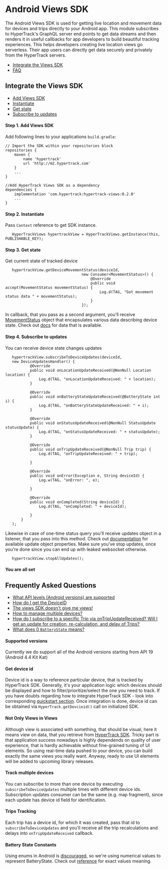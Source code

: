 # Android Views SDK

The Android Views SDK is used for getting live location and movement data for devices and trips directly to your Android app. This module subscribes to HyperTrack's GraphQL server end points to get data streams and then renders it in useful callbacks for app developers to build beautiful tracking experiences. This helps developers creating live location views go serverless. Their app users can directly get data securely and privately from the HyperTrack servers.
* [Integrate the Views SDK](#integrate-the-views-sdk)
* [FAQ](#frequently-asked-questions)

## Integrate the Views SDK
 - [Add Views SDK](#step-1-add-views-sdk)
 - [Instantiate](#step-2-instantiate)
 - [Get state](#step-3-get-state)
 - [Subscribe to updates](#step-4-subscribe-to-updates)

#### Step 1. Add Views SDK
Add following lines to your applications `build.gradle`:
```
// Import the SDK within your repositories block
repositories {
    maven {
        name 'hypertrack'
        url 'http://m2.hypertrack.com'
    }
    ...
}

//Add HyperTrack Views SDK as a dependency
dependencies {
    implementation 'com.hypertrack:hypertrack-views:0.2.0'
    ...
}
```

#### Step 2. Instantiate
Pass `Context` reference to get SDK instance.
```
   HyperTrackViews hypertrackView = HyperTrackViews.getInstance(this, PUBLISHABLE_KEY);
```

#### Step 3. Get state
Get current state of tracked device
```
   hypertrackView.getDeviceMovementStatus(deviceId,
                                  new Consumer<MovementStatus>() {
                                      @Override
                                      public void accept(MovementStatus movementStatus) {
                                          Log.d(TAG, "Got movement status data " + movementStatus);
                                      }
                                  });
```
In callback, that you pass as a second argument, you'll receive [MovementStatus](http://hypertrack-views-javadoc.s3-website-us-west-2.amazonaws.com)
object that encapsulates various data describing device state.
Check out [docs](http://hypertrack-views-javadoc.s3-website-us-west-2.amazonaws.com) for data that is available.

#### Step 4. Subscribe to updates
You can receive device state changes updates
```
   hypertrackView.subscribeToDeviceUpdates(deviceId,
   new DeviceUpdatesHandler() {
           @Override
           public void onLocationUpdateReceived(@NonNull Location location) {
               Log.d(TAG, "onLocationUpdateReceived: " + location);
           }

           @Override
           public void onBatteryStateUpdateReceived(@BatteryState int i) {
               Log.d(TAG, "onBatteryStateUpdateReceived: " + i);
           }

           @Override
           public void onStatusUpdateReceived(@NonNull StatusUpdate statusUpdate) {
               Log.d(TAG, "onStatusUpdateReceived: " + statusUpdate);
           }

           @Override
           public void onTripUpdateReceived(@NonNull Trip trip) {
               Log.d(TAG, "onTripUpdateReceived: " + trip);

           }

           @Override
           public void onError(Exception e, String deviceId) {
               Log.w(TAG, "onError: ", e);

           }

           @Override
           public void onCompleted(String deviceId) {
               Log.d(TAG, "onCompleted: " + deviceId);

           }
       }
   );
```
Likewise in case of one-time status query you'll receive updates object in a listener, that you pass
into this method. Check out [documentation](http://hypertrack-views-javadoc.s3-website-us-west-2.amazonaws.com)
for available update object properties.
Make sure you've stop updates, once you're done since you can end up with leaked websocket otherwise.

```
   hypertrackView.stopAllUpdates();
```

#### You are all set


## Frequently Asked Questions
- [What API levels (Android versions) are supported](#supported-versions)
- [How do I get the DeviceID](#get-device-id)
- [The views SDK doesn't give me views!](#not-only-views-in-views)
- [How to manage multiple devices?](#track-multiple-devices)
- [How do I subscribe to a specific Trip via onTripUpdateReceived?
   Will I get an update for creation, re-calculation, and delay of Trips?](#trips-tracking)
- [What does 0 `BatteryState` means?](#battery-state-constants)

#### Supported versions
Currently we do support all of the Android versions starting from API 19 (Android 4.4 Kit Kat)


#### Get device id
Device id is a way to reference particular device, that is tracked by HyperTrack SDK.
Generally, it's your application logic which devices should be displayed and how to filter/prioritize/select
the one you need to track. If you have doubts regarding how to integrate HyperTrack SDK - look into
corresponding [quickstart section](https://github.com/hypertrack/quickstart-android#integrate-the-sdk).
Once integration is done, device id can be obtained via `HyperTrack.getDevcieid()` call on initialized SDK.

#### Not Only Views in Views
Although view is associated with something, that should be visual, here it means view on data, that
you retrieve from [HyperTrack SDK](https://github.com/hypertrack/quickstart-android). Tricky part is
that application success nowadays is highly dependends on quality of user experience, that is hardly
achievable without fine-grained tuning of UI elements. So using real-time data pushed to your device,
you can build exactly the same views you really want. Anyway, ready to use UI elements will be added
to upcoming library releases.

#### Track multiple devices
You can subscribe to more than one device by executing `subscribeToDeviceUpdates` multiple times with
different device ids. Subscription updates consumer can be the same (e.g. map fragment), since each
update has device id field for identification.

#### Trips Tracking
Each trip has a device id, for which it was created, pass that id to `subscribeToDeviceUpdates` and
you'll receive all the trip recalculations and delays into `onTripUpdateReceived` callback.


#### Battery State Constants
Using enums in Android is [discouraged](https://developer.android.com/topic/performance/reduce-apk-size#remove-enums),
so we're using numerical values to represent BatteryState. Check out
[reference](http://hypertrack-views-javadoc.s3-website-us-west-2.amazonaws.com/constant-values.html#com.hypertrack.sdk.views.dao.MovementStatus.BATTERY_NORMAL)
for exact values meaning.

